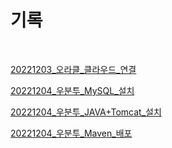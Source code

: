 # 기록

&nbsp;
&nbsp;

[20221203_오라클_클라우드_연결](https://github.com/somnwal/TIL/tree/main/오라클_클라우드/20221203_오라클_클라우드_연결)

[20221204_우분투_MySQL_설치](https://github.com/somnwal/TIL/tree/main/우분투/20221204_우분투_MySQL_설치)

[20221204_우분투_JAVA+Tomcat_설치](https://github.com/somnwal/TIL/tree/main/우분투/20221204_우분투_JAVA+Tomcat_설치)

[20221204_우분투_Maven_배포](https://github.com/somnwal/TIL/tree/main/우분투/20221204_우분투_Maven_배포)